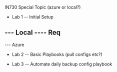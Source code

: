 IN730 Special Topic
(azure or local?)
- Lab 1
-- Initial Setup

--- Local
---- Req
----


--- Azure


- Lab 2
-- Basic Playbooks (pull configs etc?)

- Lab 3
-- Automate daily backup config playbook
